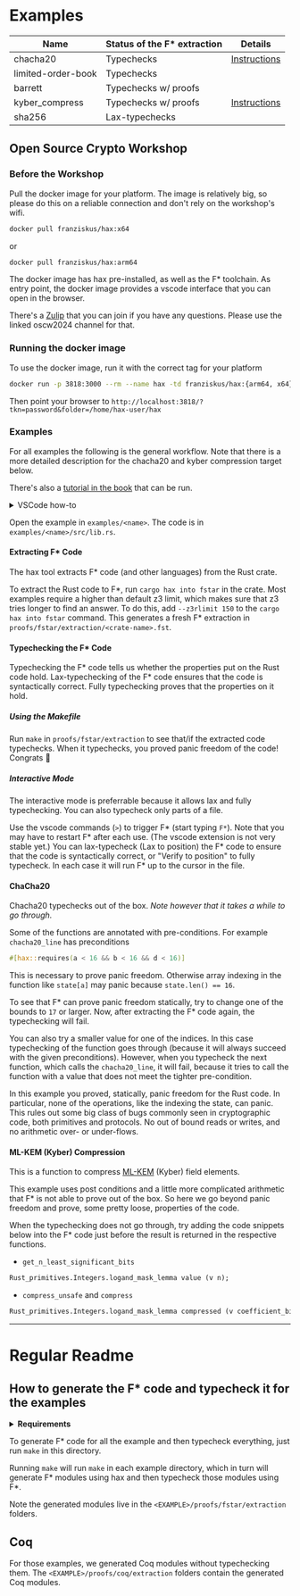 # Examples

| Name               | Status of the F\* extraction | Details                                   |
| ------------------ | ---------------------------- | ----------------------------------------- |
| chacha20           | Typechecks                   | [Instructions](#chacha20)                 |
| limited-order-book | Typechecks                   |                                           |
| barrett            | Typechecks w/ proofs         |                                           |
| kyber_compress     | Typechecks w/ proofs         | [Instructions](#ml-kem-kyber-compression) |
| sha256             | Lax-typechecks               |                                           |

## Open Source Crypto Workshop

### Before the Workshop

Pull the docker image for your platform.
The image is relatively big, so please do this on a reliable connection and don't
rely on the workshop's wifi.

```bash
docker pull franziskus/hax:x64
```

or

```bash
docker pull franziskus/hax:arm64
```

The docker image has hax pre-installed, as well as the F\* toolchain.
As entry point, the docker image provides a vscode interface that you can open
in the browser.

There's a [Zulip](https://hacspec.zulipchat.com/#narrow/stream/429856-oscw2024) that you can join if you have any questions. Please use the linked oscw2024 channel for that.

### Running the docker image

To use the docker image, run it with the correct tag for your platform

```bash
docker run -p 3818:3000 --rm --name hax -td franziskus/hax:{arm64, x64} password
```

Then point your browser to `http://localhost:3818/?tkn=password&folder=/home/hax-user/hax`

### Examples

For all examples the following is the general workflow.
Note that there is a more detailed description for the chacha20 and kyber
compression target below.

There's also a [tutorial in the book](https://hacspec.org/book/tutorial/index.html) that can be run.

<details>
  <summary>VSCode how-to</summary>

Command Palette

- ⇧⌘P (Mac) or ⇧^P or View > Command Palette will bring you directly to the editor commands
- [More docs](https://code.visualstudio.com/docs/getstarted/userinterface#_command-palette)

Terminal

- To toggle the terminal panel, use the ⌃` keyboard shortcut.
- To create a new terminal, use the ⌃⇧` keyboard shortcut.
- [More docs](https://code.visualstudio.com/docs/terminal/basics)

</details>

Open the example in `examples/<name>`.
The code is in `examples/<name>/src/lib.rs`.

#### Extracting F\* Code

The hax tool extracts F\* code (and other languages) from the Rust crate.

To extract the Rust code to F\*, run `cargo hax into fstar` in the crate.
Most examples require a higher than default z3 limit, which makes sure that z3 tries
longer to find an answer.
To do this, add `--z3rlimit 150` to the `cargo hax into fstar` command.
This generates a fresh F\* extraction in `proofs/fstar/extraction/<crate-name>.fst`.

#### Typechecking the F\* Code

Typechecking the F\* code tells us whether the properties put on the Rust code
hold.
Lax-typechecking of the F\* code ensures that the code is syntactically correct.
Fully typechecking proves that the properties on it hold.

##### Using the Makefile

Run `make` in `proofs/fstar/extraction` to see that/if the extracted code typechecks.
When it typechecks, you proved panic freedom of the code! Congrats 🎉

##### Interactive Mode

The interactive mode is preferrable because it allows lax and fully typechecking.
You can also typecheck only parts of a file.

Use the vscode commands (`>`) to trigger F\* (start typing `F*`).
Note that you may have to restart F\* after each use.
(The vscode extension is not very stable yet.)
You can lax-typecheck (Lax to position) the F\* code to ensure that the code is syntactically correct, or "Verify to position" to fully typecheck.
In each case it will run F\* up to the cursor in the file.

#### ChaCha20

Chacha20 typechecks out of the box.
_Note however that it takes a while to go through._

Some of the functions are annotated with pre-conditions.
For example `chacha20_line` has preconditions

```rust
#[hax::requires(a < 16 && b < 16 && d < 16)]
```

This is necessary to prove panic freedom.
Otherwise array indexing in the function like `state[a]` may panic because `state.len() == 16`.

To see that F\* can prove panic freedom statically, try to change one of the bounds to `17` or larger.
Now, after extracting the F\* code again, the typechecking will fail.

You can also try a smaller value for one of the indices.
In this case typechecking of the function goes through (because it will always
succeed with the given preconditions).
However, when you typecheck the next function, which calls the `chacha20_line`,
it will fail, because it tries to call the function with a value that does not
meet the tighter pre-condition.

In this example you proved, statically, panic freedom for the Rust code.
In particular, none of the operations, like the indexing the state, can panic.
This rules out some big class of bugs commonly seen in cryptographic code, both
primitives and protocols.
No out of bound reads or writes, and no arithmetic over- or under-flows.

#### ML-KEM (Kyber) Compression

This is a function to compress [ML-KEM](https://nvlpubs.nist.gov/nistpubs/FIPS/NIST.FIPS.203.ipd.pdf)
(Kyber) field elements.

This example uses post conditions and a little more complicated arithmetic that
F\* is not able to prove out of the box.
So here we go beyond panic freedom and prove, some pretty loose, properties of
the code.

When the typechecking does not go through, try adding the code snippets below
into the F\* code just before the result is returned in the respective functions.

- `get_n_least_significant_bits`

```ocaml
Rust_primitives.Integers.logand_mask_lemma value (v n);
```

- `compress_unsafe` and `compress`

```ocaml
Rust_primitives.Integers.logand_mask_lemma compressed (v coefficient_bits);
```

---

# Regular Readme

## How to generate the F\* code and typecheck it for the examples

<details>
  <summary><b>Requirements</b></summary>
  
  First, make sure to have hax installed in PATH. Then:
  
  * With Nix, `nix develop .#fstar` setups a shell automatically for you.
     
  * Without Nix:
    1. install F* `v2024.01.13`<!---FSTAR_VERSION--> manually (see https://github.com/FStarLang/FStar/blob/master/INSTALL.md);
       1. make sure to have `fstar.exe` in PATH;
       2. or set the `FSTAR_HOME` environment variable.
    2. clone [Hacl*](https://github.com/hacl-star/hacl-star) somewhere;
    3. `export HACL_HOME=THE_DIRECTORY_WHERE_YOU_HAVE_HACL_STAR`.
</details>

To generate F\* code for all the example and then typecheck
everything, just run `make` in this directory.

Running `make` will run `make` in each example directory, which in
turn will generate F\* modules using hax and then typecheck those
modules using F\*.

Note the generated modules live in the
`<EXAMPLE>/proofs/fstar/extraction` folders.

## Coq

For those examples, we generated Coq modules without typechecking them.
The `<EXAMPLE>/proofs/coq/extraction` folders contain the generated Coq modules.
